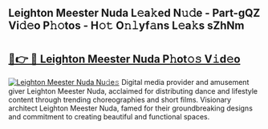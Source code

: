 ## Leighton Meester Nuda L𝚎a𝚔ed N𝚞𝚍e - Part-gQZ Vi𝚍𝚎o P𝚑𝚘tos - H𝚘𝚝 O𝚗𝚕yf𝚊ns L𝚎a𝚔s sZhNm

# <h2><a href="http://kf2xcmr.oniu.top/?m=Leighton+Meester+Nuda">🔗👉 🔴 Leighton Meester Nuda P𝚑ot𝚘𝚜 V𝚒d𝚎o</a></h2>

[![Leighton Meester Nuda Nu𝚍e𝚜](https://i.imgur.com/0qMVB7G.gif)](http://kf2xcmr.oniu.top/?m=Leighton+Meester+Nuda)
Digital media provider and amusement giver Leighton Meester Nuda, acclaimed for distributing dance and lifestyle content through trending choreographies and short films. Visionary architect Leighton Meester Nuda, famed for their groundbreaking designs and commitment to creating beautiful and functional spaces.  
